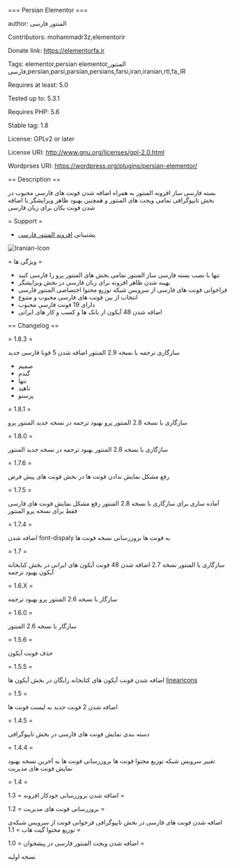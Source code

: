 === Persian Elementor ===


author: المنتور فارسی

Contributors: mohammadr3z,elementorir

Donate link: https://elementorfa.ir

Tags: elementor,persian elementor,المنتور فارسی,persian,parsi,parsian,persians,farsi,iran,iranian,rtl,fa_IR

Requires at least: 5.0

Tested up to: 5.3.1

Requires PHP: 5.6

Stable tag: 1.8

License: GPLv2 or later

License URI: http://www.gnu.org/licenses/gpl-2.0.html

Wordprses URI: https://wordpress.org/plugins/persian-elementor/

== Description ==

بسته فارسی ساز افزونه المنتور به همراه اضافه شدن فونت های فارسی محبوب در بخش تایپوگرافی تمامی ویجت های المنتور و همچنین بهبود ظاهر ویرایشگر با اضافه شدن فونت یکان برای زبان فارسی

= Support =

* پشتیبانی [افزونه المنتور فارسی](https://elementorfa.ir/)


![Iranian-Icon](https://user-images.githubusercontent.com/7595716/65666157-f3430180-e049-11e9-8f47-caec10886e32.png)


= ویژگی ها =
* تنها با نصب بسته فارسی ساز المنتور تمامی بخش های المنتور پرو را فارسی کنید
* بهینه شدن ظاهر افزونه برای زبان فارسی در بخش ویرایشگر
* فراخوانی فونت های فارسی از سرویس شبکه توزیع محتوا اختصاصی المنتور فارسی
* انتخاب از بین فونت های فارسی محبوب و متنوع
* دارای 19 فونت فارسی محبوب
* اضافه شدن 48 آیکون از بانک ها و کسب و کار های ایرانی

== Changelog ==

= 1.8.3 =

سازگاری ترجمه با نسخه 2.9 المنتور
اضافه شدن 5 فونا فارسی جدید
* صمیم
* گندم
* تنها
* ناهید
* پرستو

= 1.8.1 =

سازگاری با نسخه 2.8 المنتور پرو
بهبود ترجمه در نسخه جدید المنتور پرو


= 1.8.0 =

سازگاری با نسخه 2.8 المنتور
بهبود ترجمه در نسخه جدید المنتور


= 1.7.6 =

رفع مشکل نمایش ندادن فونت ها در بخش فونت های پیش فرض

= 1.7.5 =

آماده سازی برای سازگاری با نسخه 2.8 المنتور
رفع مشکل نمایش فونت های فارسی فقط برای نسخه پرو المنتور

= 1.7.4 =

اضافه شدن font-dispaly به فونت ها
بروزرسانی نسخه فونت ها

= 1.7 =

سازگاری با المنتور نسخه 2.7
اضافه شدن 48 فونت آیکون های ایرانی در بخش کتابخانه آیکون
بهبود ترجمه

= 1.6.X =

سازگار با نسخه 2.6 المنتور پرو
بهبود ترجمه


= 1.6.0 =

سازگار با نسخه 2.6 المنتور


= 1.5.6 =

حذف فونت آیکون


= 1.5.5 =

اضافه شدن فونت آیکون های کتابخانه رایگان در بخش آیکون ها
[linearicons](https://linearicons.com/free)


= 1.5 =

اضافه شدن 2 فونت جدید به لیست فونت ها


= 1.4.5 =

دسته بندی نمایش فونت های فارسی در بخش تایپوگرافی

= 1.4.4 =

تغییر سرویس شبکه توزیع محتوا فونت ها
بروزرسانی فونت ها به آخرین نسخه
بهبود نمایش فونت های مدیریت


= 1.4 =

اضافه شدن بروزرسانی خودکار افزونه
= 1.3 =

بروزرسانی فونت های مدیریت
= 1.2 =

اضافه شدن فونت های فارسی در بخش تایپوگرافی
فرخوانی فونت از سرویس شبکه‌ی توزیع محتوا گیت هاب
= 1.1 =

اضافه شدن ویجت المنتور فارسی در پیشخوان
= 1.0 =

نسخه اولیه